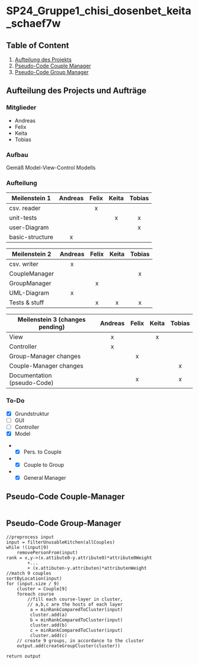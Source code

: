 # SP24_Gruppe1_chisi_dosenbet_keita_schaef7w

## Table of Content
1. [Aufteilung des Projekts](#aufteilung-des-projects-und-aufträge)
2. [Pseudo-Code Couple Manager](#pseudo-code-couple-manager)
3. [Pseudo-Code Group Manager](#pseudo-code-group-manager)

## Aufteilung des Projects und Aufträge
### Mitglieder
+ Andreas
+ Felix
+ Keita
+ Tobias
### Aufbau
Gemäß Model-View-Control Modells
### Aufteilung
| Meilenstein 1   | Andreas | Felix | Keita | Tobias |
|-----------------|:-------:|:-----:|:-----:|:------:|
| csv. reader     |         |   x   |       |        |
| unit-tests      |         |       |   x   |   x    |
| user-Diagram    |         |       |       |   x    |
| basic-structure |    x    |       |       |        |

| Meilenstein 2 | Andreas | Felix | Keita | Tobias |
|---------------|:-------:|:-----:|:-----:|:------:|
| csv. writer   |    x    |       |       |        |
| CoupleManager |         |       |       |   x    |
| GroupManager  |         |   x   |       |        |
| UML-Diagram   |    x    |       |       |        |
| Tests & stuff |         |   x   |   x   |   x    |

| Meilenstein 3 (changes pending)   | Andreas | Felix | Keita | Tobias |
|-----------------------------------|:-------:|:-----:|:-----:|:------:|
| View                              |    x    |       |   x   |        |
| Controller                        |    x    |       |       |        |
| Group-Manager changes             |         |   x   |       |        |
| Couple-Manager changes            |         |       |       |   x    |
| Documentation <br/> (pseudo-Code) |         |   x   |       |   x    |



### To-Do
- [x] Grundstruktur
- [ ] GUI
- [ ] Controller
- [x] Model
- - [x] Pers. to Couple
- - [x] Couple to Group
- - [x] General Manager

## Pseudo-Code Couple-Manager
```

```
## Pseudo-Code Group-Manager
```
//preprocess input
input = filterUnusableKitchen(allCouples)
while !(input|9)
    removePersonFrom(input)
rank = x,y->(x.attibute0-y.attribute0)*attribute0Weight
        +...
        + (x.attibuten-y.attributen)*attributenWeight
//match 9 couples
sortByLocation(input)
for (input.size / 9)
    cluster = Couple[9]
    foreach course
        //fill each course-layer in cluster, 
        // a,b,c are the hosts of each layer
         a = minRankComparedToCluster(input)
         cluster.add(a)
         b = minRankComparedToCluster(input)
         cluster.add(b)
         c = minRankComparedToCluster(input)
         cluster.add(c)
    // create 9 groups, in accordance to the cluster
    output.add(createGroupCluster(cluster))
    
return output
```

